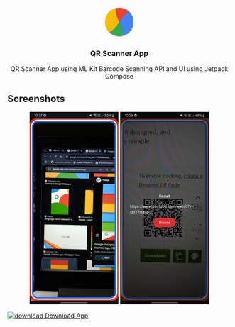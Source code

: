 <p align="center">
  <img style="border-radius : 10px;" src="app/src/main/res/mipmap-xxxhdpi/ic_launcher_round.webp" alt="Logo" width="70" height="70">
  <h3 align="center">QR Scanner App</h3>
<p align="center">QR Scanner App using ML Kit Barcode Scanning API and UI using Jetpack Compose</p>


## Screenshots

<p align="center">
  <img src="assets/Screenshot_20250129_223743.png" alt="Screenshot 1" width="200">
  <img src="assets/Screenshot_20250129_223904.png" alt="Screenshot 2" width="200">
</p>


<a href="https://drive.google.com/file/d/1f8OpAFNreawmnZASTC3d-7kDaMZuE7zr/view?usp=sharing" ><img src="https://img.icons8.com/color/48/000000/download" alt="download" width="50" height="50"/>  Download App</a>